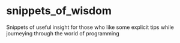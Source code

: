 # snippets_of_wisdom
Snippets of useful insight for those who like some explicit tips while journeying through the world of programming
